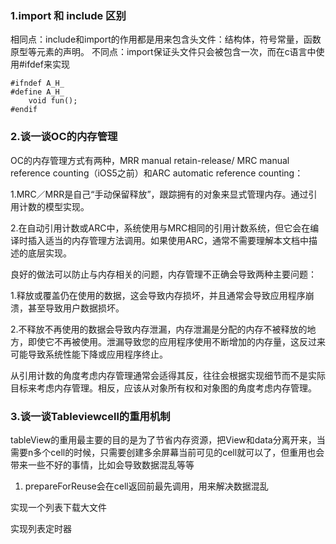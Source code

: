 	
### 1.import 和 include 区别
相同点：include和import的作用都是用来包含头文件：结构体，符号常量，函数原型等元素的声明。
不同点：import保证头文件只会被包含一次，而在c语言中使用#ifdef来实现

	#ifndef A_H_  
	#define A_H_  
		void fun();  
	#endif  
	
### 2.谈一谈OC的内存管理
OC的内存管理方式有两种，MRR manual retain-release/ MRC manual reference counting（iOS5之前）和ARC automatic reference counting：

1.MRC／MRR是自己“手动保留释放”，跟踪拥有的对象来显式管理内存。通过引用计数的模型实现。

2.在自动引用计数或ARC中，系统使用与MRC相同的引用计数系统，但它会在编译时插入适当的内存管理方法调用。如果使用ARC，通常不需要理解本文档中描述的底层实现。

良好的做法可以防止与内存相关的问题，内存管理不正确会导致两种主要问题：

1.释放或覆盖仍在使用的数据，这会导致内存损坏，并且通常会导致应用程序崩溃，甚至导致用户数据损坏。

2.不释放不再使用的数据会导致内存泄漏，内存泄漏是分配的内存不被释放的地方，即使它不再被使用。泄漏导致您的应用程序使用不断增加的内存量，这反过来可能导致系统性能下降或应用程序终止。

从引用计数的角度考虑内存管理通常会适得其反，往往会根据实现细节而不是实际目标来考虑内存管理。相反，应该从对象所有权和对象图的角度考虑内存管理。

### 3.谈一谈Tableviewcell的重用机制
tableView的重用最主要的目的是为了节省内存资源，把View和data分离开来，当需要n多个cell的时候，只需要创建多余屏幕当前可见的cell就可以了，但重用也会带来一些不好的事情，比如会导致数据混乱等等

1. prepareForReuse会在cell返回前最先调用，用来解决数据混乱

实现一个列表下载大文件

实现列表定时器











